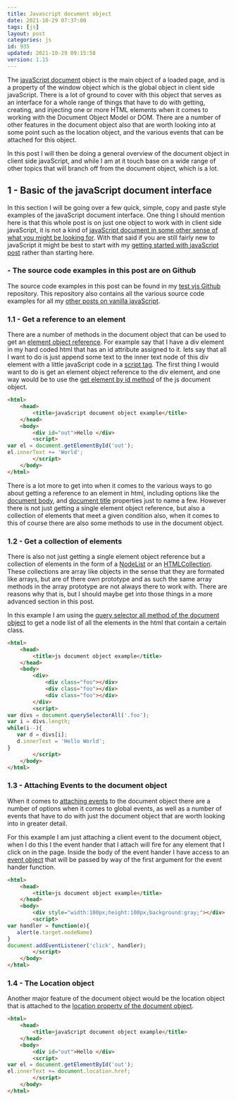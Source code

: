 ```yaml
---
title: Javascript document object
date: 2021-10-29 07:37:00
tags: [js]
layout: post
categories: js
id: 935
updated: 2021-10-29 09:15:58
version: 1.15
---
```


The [javaScript document](https://developer.mozilla.org/en-US/docs/Web/API/Document) object is the main object of a loaded page, and is a property of the window object which is the global object in client side javaScript. There is a lot of ground to cover with this object that serves as an interface for a whole range of things that have to do with getting, creating, and injecting one or more HTML elements when it comes to working with the Document Object Model or DOM. There are a number of other features in the document object also that are worth looking into at some point such as the location object, and the various events that can be attached for this object.

In this post I will then be doing a general overview of the document object in client side javaScript, and while I am at it touch base on a wide range of other topics that will branch off from the document object, which is a lot.

<!-- more -->


## 1 - Basic of the javaScript document interface

In this section I will be going over a few quick, simple, copy and paste style examples of the javaScript document interface. One thing I should mention here is that this whole post is on just one object to work with in client side javaScript, it is not a kind of [javaScript document in some other sense of what you might be looking for](https://developer.mozilla.org/en-US/docs/Web/JavaScript). With that said if you are still fairly new to javaScript it might be best to start with my [getting started with javaScript post](/2018/11/27/js-getting-started/) rather than starting here.

### - The source code examples in this post are on Github

The source code examples in this post can be found in my [test vjs Github](https://github.com/dustinpfister/test_vjs/tree/master/for_post/js-document) repository. This repository also contains all the various source code examples for all my [other posts on vanilla javaScript](/categories/js/).

### 1.1 - Get a reference to an element

There are a number of methods in the document object that can be used to get an [element object reference](https://developer.mozilla.org/en-US/docs/Web/API/Element). For example say that I have a div element in my hard coded html that has an id attribute assigned to it. lets say that all I want to do is just append some text to the inner text node of this div element with a little javaScript code in a [script tag](/2019/01/19/js-script-tag/). The first thing I would want to do is get an element object reference to the div element, and one way would be to use the [get element by id method](/2018/12/27/js-document-getelementbyid/) of the js document object.

```html
<html>
    <head>
        <title>javaScript document object example</title>
    </head>
    <body>
        <div id="out">Hello </div>
        <script>
var el = document.getElementById('out');
el.innerText += 'World';
        </script>
    </body>
</html>
```

There is a lot more to get into when it comes to the various ways to go about getting a reference to an element in html, including options like the [document body](/2019/01/03/js-document-body/), and [document title](/2018/12/28/js-document-title/) properties just to name a few. However there is not just getting a single element object reference, but also a collection of elements that meet a given condition also, when it comes to this of course there are also some methods to use in the document object.

### 1.2 - Get a collection of elements

There is also not just getting a single element object reference but a collection of elements in the form of a [NodeList](https://developer.mozilla.org/en-US/docs/Web/API/NodeList) or an [HTMLCollection](https://developer.mozilla.org/en-US/docs/Web/API/HTMLCollection). These collections are array like objects in the sense that they are formated like arrays, but are of there own prototype and as such the same array methods in the array prototype are not always there to work with. There are reasons why that is, but I should maybe get into those things in a more advanced section in this post.

In this example I am using the [query selector all method of the document object](/2020/06/23/js-document-queryselector/) to get a node list of all the elements in the html that contain a certain class.

```html
<html>
    <head>
        <title>js document object example</title>
    </head>
    <body>
        <div>
            <div class="foo"></div>
            <div class="foo"></div>
            <div class="foo"></div>
        </div>
        <script>
var divs = document.querySelectorAll('.foo');
var i = divs.length;
while(i--){
   var d = divs[i];
   d.innerText = 'Hello World';
}
        </script>
    </body>
</html>
```

### 1.3 - Attaching Events to the document object

When it comes to [attaching events](/2019/01/16/js-event-listeners/) to the document object there are a number of options when it comes to global events, as well as a number of events that have to do with just the document object that are worth looking into in greater detail.

For this example I am just attaching a client event to the document object, when I do this I the event hander that I attach will fire for any element that I click on in the page. Inside the body of the event hander I have access to an [event object](/2020/07/23/js-event-object/) that will be passed by way of the first argument for the event hander function.

```html
<html>
    <head>
        <title>js document object example</title>
    </head>
    <body>
        <div style="width:100px;height:100px;background:gray;"></div>
        <script>
var handler = function(e){
   alert(e.target.nodeName)
}
document.addEventListener('click', handler);
        </script>
    </body>
</html>
```

### 1.4 - The Location object

Another major feature of the document object would be the location object that is attached to the [location property of the document object](/2019/01/26/js-document-location/).

```html
<html>
    <head>
        <title>javaScript document object example</title>
    </head>
    <body>
        <div id="out">Hello </div>
        <script>
var el = document.getElementById('out');
el.innerText += document.location.href;
        </script>
    </body>
</html>
```


